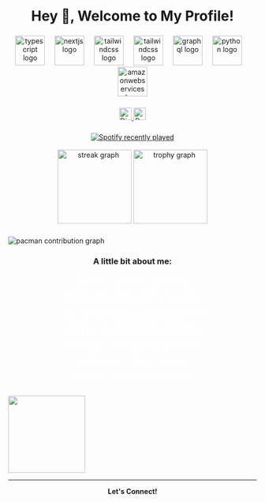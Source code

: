 <h1 align="center">Hey 👋, Welcome to My Profile!</h1>

### 

<div align="center">
  <!-- Tecnologias que você usa -->
  <img src="https://skillicons.dev/icons?i=ts" height="60" alt="typescript logo" />
  <img width="12" />
  <img src="https://skillicons.dev/icons?i=javascript" height="60" alt="nextjs logo" />
  <img width="12" />
  <img src="https://skillicons.dev/icons?i=tailwind" height="60" alt="tailwindcss logo" />
  <img width="12" />
  <img src="https://skillicons.dev/icons?i=php" height="60" alt="tailwindcss logo" />
  <img width="12" />
  <img src="https://skillicons.dev/icons?i=react" height="60" alt="graphql logo" />
  <img width="12" />
  <img src="https://skillicons.dev/icons?i=py" height="60" alt="python logo" />
  <img width="12" />
  <img src="https://skillicons.dev/icons?i=java" height="60" alt="amazonwebservices logo" />
</div>

### 

<div align="center">
  <a href="https://discord.com/users/pawsbny_" target="_blank">
    <img src="https://img.shields.io/static/v1?message=Discord&logo=discord&label=&color=7289DA&logoColor=white&style=for-the-badge" height="25" alt="Discord" />
  </a>
  <a href="https://dev.to/mateusjesus" target="_blank">
    <img src="https://img.shields.io/static/v1?message=Dev.to&logo=dev.to&label=&color=0A0A0A&logoColor=white&style=for-the-badge" height="25" alt="Dev.to" />
  </a>
</div>

###
<div align="center">
  <a href="https://open.spotify.com/user/jesusmateusmst">
    <img src="https://spotify-recently-played-readme.vercel.app/api?user=jesusmateusmst&count=5" alt="Spotify recently played"  />
  </a>
</div>

<br/>
<div align="center">
  <!-- Streak stats e Trophy -->
   <img src="https://streak-stats.demolab.com?user=Yrozxm&locale=en&mode=daily&theme=dracula&hide_border=false&border_radius=5&order=3" height="150" alt="streak graph"  />
  <img src="https://github-profile-trophy.vercel.app?username=mateusjesus&theme=dracula&column=-1&row=1&margin-w=8&margin-h=8&no-bg=false&no-frame=false&order=4" height="150" alt="trophy graph" />
</div>

###

<picture>
  <source media="(prefers-color-scheme: dark)" srcset="https://raw.githubusercontent.com/mateusjesus/mateusjesus/output/pacman-contribution-graph-dark.svg">
  <source media="(prefers-color-scheme: light)" srcset="https://raw.githubusercontent.com/mateusjesus/mateusjesus/output/pacman-contribution-graph.svg">
  <img alt="pacman contribution graph" src="https://raw.githubusercontent.com/mateusjesus/mateusjesus/output/pacman-contribution-graph.svg">
</picture>

###

<h3 align="center">A little bit about me:</h3>

<div align="center">
  <p style="color: white; font-size: 18px; width: 60%; text-align: center;">
    👨‍💻 I'm a software developer passionate about building robust applications with a focus on back-end technologies.  
    Currently diving deep into <strong>TypeScript, Next.js, NestJS, TailwindCSS, and AWS</strong>.  
    I'm always looking to improve my skills and explore new technologies, while creating efficient and scalable solutions.
  </p>
</div>
<br clear="center">

<img align="center" height="156" src="https://i.pinimg.com/originals/fa/30/03/fa3003626b296c420d7dd7e37f794293.gif"  />

---

<p align="center">
  <strong>Let's Connect!</strong>
</p>
